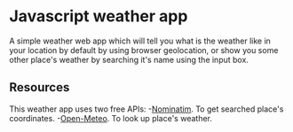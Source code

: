 # Javascript weather app
A simple weather web app which will tell you what is the weather like in your location by default by using browser geolocation, or show you some other place's weather by searching it's name using the input box.
## Resources
This weather app uses two free APIs:
-[Nominatim](https://nominatim.org/). To get searched place's coordinates.
-[Open-Meteo](https://open-meteo.com/). To look up place's weather.